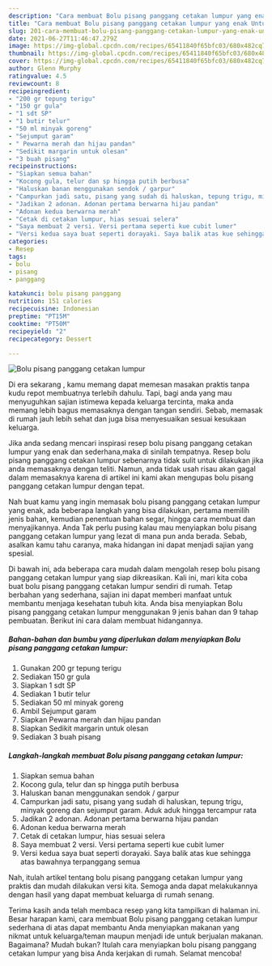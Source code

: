 ```yaml
---
description: "Cara membuat Bolu pisang panggang cetakan lumpur yang enak Untuk Jualan"
title: "Cara membuat Bolu pisang panggang cetakan lumpur yang enak Untuk Jualan"
slug: 201-cara-membuat-bolu-pisang-panggang-cetakan-lumpur-yang-enak-untuk-jualan
date: 2021-06-27T11:46:47.279Z
image: https://img-global.cpcdn.com/recipes/65411840f65bfc03/680x482cq70/bolu-pisang-panggang-cetakan-lumpur-foto-resep-utama.jpg
thumbnail: https://img-global.cpcdn.com/recipes/65411840f65bfc03/680x482cq70/bolu-pisang-panggang-cetakan-lumpur-foto-resep-utama.jpg
cover: https://img-global.cpcdn.com/recipes/65411840f65bfc03/680x482cq70/bolu-pisang-panggang-cetakan-lumpur-foto-resep-utama.jpg
author: Glenn Murphy
ratingvalue: 4.5
reviewcount: 8
recipeingredient:
- "200 gr tepung terigu"
- "150 gr gula"
- "1 sdt SP"
- "1 butir telur"
- "50 ml minyak goreng"
- "Sejumput garam"
- " Pewarna merah dan hijau pandan"
- "Sedikit margarin untuk olesan"
- "3 buah pisang"
recipeinstructions:
- "Siapkan semua bahan"
- "Kocong gula, telur dan sp hingga putih berbusa"
- "Haluskan banan menggunakan sendok / garpur"
- "Campurkan jadi satu, pisang yang sudah di haluskan, tepung trigu, minyak goreng dan sejumput garam. Aduk aduk hingga tercampur rata"
- "Jadikan 2 adonan. Adonan pertama berwarna hijau pandan"
- "Adonan kedua berwarna merah"
- "Cetak di cetakan lumpur, hias sesuai selera"
- "Saya membuat 2 versi. Versi pertama seperti kue cubit lumer"
- "Versi kedua saya buat seperti dorayaki. Saya balik atas kue sehingga atas bawahnya terpanggang semua"
categories:
- Resep
tags:
- bolu
- pisang
- panggang

katakunci: bolu pisang panggang 
nutrition: 151 calories
recipecuisine: Indonesian
preptime: "PT15M"
cooktime: "PT50M"
recipeyield: "2"
recipecategory: Dessert

---
```



![Bolu pisang panggang cetakan lumpur](https://img-global.cpcdn.com/recipes/65411840f65bfc03/680x482cq70/bolu-pisang-panggang-cetakan-lumpur-foto-resep-utama.jpg)

Di era  sekarang , kamu memang dapat memesan masakan praktis tanpa kudu repot membuatnya terlebih dahulu. Tapi, bagi anda yang mau menyuguhkan sajian istimewa kepada keluarga tercinta, maka anda memang lebih bagus memasaknya dengan tangan sendiri. Sebab, memasak di rumah jauh lebih sehat dan juga bisa menyesuaikan sesuai kesukaan keluarga.

Jika anda sedang mencari inspirasi resep bolu pisang panggang cetakan lumpur yang enak dan sederhana,maka di sinilah tempatnya. Resep bolu pisang panggang cetakan lumpur  sebenarnya tidak sulit untuk dilakukan jika anda memasaknya dengan teliti. Namun, anda tidak usah risau akan gagal dalam memasaknya 
karena di artikel ini kami akan mengupas bolu pisang panggang cetakan lumpur dengan tepat.  



Nah buat kamu yang ingin memasak bolu pisang panggang cetakan lumpur yang enak, ada beberapa langkah yang bisa dilakukan, pertama memilih jenis bahan, kemudian penentuan bahan segar, hingga cara membuat dan menyajikannya. Anda Tak perlu pusing kalau mau menyiapkan bolu pisang panggang cetakan lumpur yang lezat di mana pun anda berada. Sebab, asalkan kamu  tahu caranya, maka hidangan ini dapat menjadi sajian yang spesial.

Di bawah ini, ada beberapa cara mudah dalam mengolah resep bolu pisang panggang cetakan lumpur yang siap dikreasikan. Kali ini, mari kita coba buat bolu pisang panggang cetakan lumpur sendiri di rumah. Tetap berbahan yang sederhana, sajian ini dapat memberi manfaat untuk membantu menjaga kesehatan tubuh kita. Anda bisa menyiapkan Bolu pisang panggang cetakan lumpur menggunakan 9 jenis bahan dan 9 tahap pembuatan. Berikut ini cara dalam membuat hidangannya.

<!--inarticleads1-->

##### Bahan-bahan dan bumbu yang diperlukan dalam menyiapkan Bolu pisang panggang cetakan lumpur:

1. Gunakan 200 gr tepung terigu
1. Sediakan 150 gr gula
1. Siapkan 1 sdt SP
1. Sediakan 1 butir telur
1. Sediakan 50 ml minyak goreng
1. Ambil Sejumput garam
1. Siapkan  Pewarna merah dan hijau pandan
1. Siapkan Sedikit margarin untuk olesan
1. Sediakan 3 buah pisang




<!--inarticleads2-->

##### Langkah-langkah membuat Bolu pisang panggang cetakan lumpur:

1. Siapkan semua bahan
1. Kocong gula, telur dan sp hingga putih berbusa
1. Haluskan banan menggunakan sendok / garpur
1. Campurkan jadi satu, pisang yang sudah di haluskan, tepung trigu, minyak goreng dan sejumput garam. Aduk aduk hingga tercampur rata
1. Jadikan 2 adonan. Adonan pertama berwarna hijau pandan
1. Adonan kedua berwarna merah
1. Cetak di cetakan lumpur, hias sesuai selera
1. Saya membuat 2 versi. Versi pertama seperti kue cubit lumer
1. Versi kedua saya buat seperti dorayaki. Saya balik atas kue sehingga atas bawahnya terpanggang semua




Nah, itulah artikel tentang  bolu pisang panggang cetakan lumpur  yang praktis dan mudah dilakukan versi kita. Semoga anda dapat melakukannya dengan hasil yang dapat membuat keluarga di rumah senang. 

Terima kasih anda telah membaca resep yang kita tampilkan di halaman ini. Besar harapan kami, cara membuat  Bolu pisang panggang cetakan lumpur sederhana di atas dapat membantu Anda menyiapkan makanan yang nikmat untuk keluarga/teman maupun menjadi ide untuk berjualan makanan. Bagaimana? Mudah bukan? Itulah cara menyiapkan bolu pisang panggang cetakan lumpur yang bisa Anda kerjakan di rumah. Selamat mencoba!

